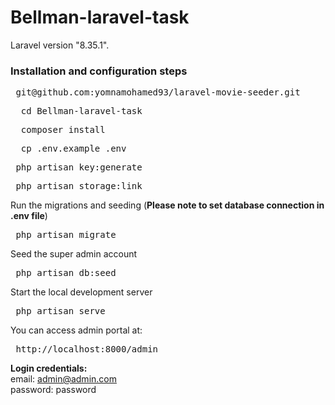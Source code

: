 # Bellman-laravel-task

Laravel version "8.35.1".

### Installation and configuration steps

 <pre> git@github.com:yomnamohamed93/laravel-movie-seeder.git </pre>   
 <pre>  cd Bellman-laravel-task </pre>
 <pre>  composer install </pre>
 <pre>  cp .env.example .env </pre>
 <pre> php artisan key:generate </pre>
 <pre> php artisan storage:link </pre>
Run the migrations and seeding (**Please note to set database connection in .env file**)
 <pre> php artisan migrate </pre>  
Seed the super admin account
<pre> php artisan db:seed </pre>

Start the local development server

   <pre> php artisan serve </pre>
  
You can access admin portal at:
<pre> http://localhost:8000/admin </pre>
**Login credentials:** </br>
email: admin@admin.com </br> password: password
